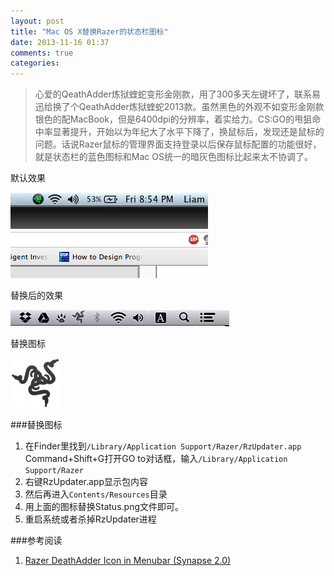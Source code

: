 ```yaml
---
layout: post
title: "Mac OS X替换Razer的状态栏图标"
date: 2013-11-16 01:37
comments: true
categories: 
---
```

> 心爱的QeathAdder炼狱蝰蛇变形金刚款，用了300多天左键坏了，联系易迅给换了个QeathAdder炼狱蝰蛇2013款。虽然黑色的外观不如变形金刚款银色的配MacBook，但是6400dpi的分辨率，着实给力。CS:GO的甩狙命中率显著提升，开始以为年纪大了水平下降了，换鼠标后，发现还是鼠标的问题。话说Razer鼠标的管理界面支持登录以后保存鼠标配置的功能很好，就是状态栏的蓝色图标和Mac OS统一的暗灰色图标比起来太不协调了。

默认效果

![](/images/post/2013-11-16/replace_before.png)

替换后的效果

![](/images/post/2013-11-16/replace_after.png)

替换图标

![](/images/post/2013-11-16/Status.png)

###替换图标

1. 在Finder里找到`/Library/Application Support/Razer/RzUpdater.app`
Command+Shift+G打开GO to对话框，输入`/Library/Application Support/Razer`
2. 右键RzUpdater.app显示包内容
3. 然后再进入`Contents/Resources`目录
4. 用上面的图标替换Status.png文件即可。
5. 重启系统或者杀掉RzUpdater进程


###参考阅读

1. [Razer DeathAdder Icon in Menubar (Synapse 2.0)](http://forums.macrumors.com/showthread.php?t=1432198)